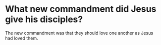 # What new commandment did Jesus give his disciples?

The new commandment was that they should love one another as Jesus had loved them.
